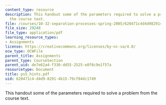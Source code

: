 ```yaml
---
content_type: resource
description: This handout some of the parameters required to solve a problem from
  the course text.
file: /courses/10-32-separation-processes-spring-2005/620471c4d4d982914b1579cf84dc1749_ps5_hints.pdf
file_size: 29248
file_type: application/pdf
learning_resource_types:
- Assignments
license: https://creativecommons.org/licenses/by-nc-sa/4.0/
ocw_type: OCWFile
parent_title: Assignments
parent_type: CourseSection
parent_uid: de7e62a4-f330-dd55-2525-e8f8c9e1f57a
resourcetype: Document
title: ps5_hints.pdf
uid: 620471c4-d4d9-8291-4b15-79cf84dc1749
---
```

This handout some of the parameters required to solve a problem from the course text.